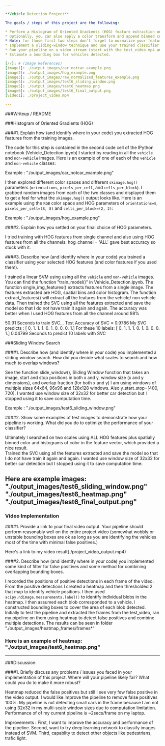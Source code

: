 ```yaml
---

**Vehicle Detection Project**

The goals / steps of this project are the following:

* Perform a Histogram of Oriented Gradients (HOG) feature extraction on a labeled training set of images and train a classifier Linear SVM classifier
* Optionally, you can also apply a color transform and append binned color features, as well as histograms of color, to your HOG feature vector. 
* Note: for those first two steps don't forget to normalize your features and randomize a selection for training and testing.
* Implement a sliding-window technique and use your trained classifier to search for vehicles in images.
* Run your pipeline on a video stream (start with the test_video.mp4 and later implement on full project_video.mp4) and create a heat map of recurring detections frame by frame to reject outliers and follow detected vehicles.
* Estimate a bounding box for vehicles detected.

[//]: # (Image References)
[image1]: ./output_images/car_notcar_example.png
[image2]: ./output_images/hog_example.png
[image3]: ./output_images/raw_normalized_features_example.png
[image4]: ./output_images/test6_sliding_window.png
[image5]: ./output_images/test6_heatmap.png
[image6]: ./output_images/test6_final_output.png
[video1]: ./project_video.mp4

---
```

###Writeup / README

###Histogram of Oriented Gradients (HOG)

####1. Explain how (and identify where in your code) you extracted HOG features from the training images.

The code for this step is contained in the second code cell of the IPython notebook (Vehicle_Detection.ipynb)
I started by reading in all the `vehicle` and `non-vehicle` images.  Here is an example of one of each of the `vehicle` and `non-vehicle` classes:

Example : "./output_images/car_notcar_example.png"

I then explored different color spaces and different `skimage.hog()` parameters (`orientations`, `pixels_per_cell`, and `cells_per_block`).  I grabbed random images from each of the two classes and displayed them to get a feel for what the `skimage.hog()` output looks like.
Here is an example using the `RGB` color space and HOG parameters of `orientations=8`, `pixels_per_cell=(8, 8)` and `cells_per_block=(2, 2)`:

Example : "./output_images/hog_example.png"

####2. Explain how you settled on your final choice of HOG parameters.

I tried training with HOG features from single channel and also using HOG features from all the channels. hog_channel = 'ALL' gave best accuracy so stuck with it.

####3. Describe how (and identify where in your code) you trained a classifier using your selected HOG features (and color features if you used them).

I trained a linear SVM using using all the `vehicle` and `non-vehicle` images. You can find the function "train_model()" in Vehicle_Detection.ipynb.
The function single_img_features() extracts features from a single image. The features extracted are HOG, spatial bins and color histogram.
The function extract_features() will extract all the features from the vehicle/ non vehicle data. Then trained the SVC using all the features extracted and save the model so that I do not have train it again and again. 
The accuracy was better when I used HOG features from all the channel around 98%

50.91 Seconds to train SVC...
Test Accuracy of SVC =  0.9786
My SVC predicts    :  [ 0.  1.  1.  1.  0.  1.  0.  0.  0.  1.]
For these 10 labels:  [ 0.  1.  1.  1.  0.  1.  0.  0.  0.  1.]
0.04799 Seconds to predict 10 labels with SVC

###Sliding Window Search

####1. Describe how (and identify where in your code) you implemented a sliding window search.  How did you decide what scales to search and how much to overlap windows?

See the function slide_window(), Sliding Window function that takes an image, start and stop positions in both x and y, window size (x and y dimensions), and overlap fraction (for both x and y)
I am using windows of multiple sizes 64x64, 96x96 and 128x128 windows. Also y_start_stop=[400, 720]. I wanted use window size of 32x32 for better car detection but I stopped using it to save computation time.

Example : "./output_images/test6_sliding_window.png"

####2. Show some examples of test images to demonstrate how your pipeline is working.  What did you do to optimize the performance of your classifier?

Ultimately I searched on two scales using ALL HOG features plus spatially binned color and histograms of color in the feature vector, which provided a nice result.  
Trained the SVC using all the features extracted and save the model so that I do not have train it again and again. I wanted use window size of 32x32 for better car detection but I stopped using it to save computation time.

Here are example images:
"./output_images/test6_sliding_window.png"
"./output_images/test6_heatmap.png"
"./output_images/test6_final_output.png"
---

### Video Implementation

####1. Provide a link to your final video output.  Your pipeline should perform reasonably well on the entire project video (somewhat wobbly or unstable bounding boxes are ok as long as you are identifying the vehicles most of the time with minimal false positives.)

Here's a link to my video result(./project_video_output.mp4)


####2. Describe how (and identify where in your code) you implemented some kind of filter for false positives and some method for combining overlapping bounding boxes.

I recorded the positions of positive detections in each frame of the video.  From the positive detections I created a heatmap and then thresholded 2 that map to identify vehicle positions.  I then used `scipy.ndimage.measurements.label()` to identify individual blobs in the heatmap.  I then assumed each blob corresponded to a vehicle.  I constructed bounding boxes to cover the area of each blob detected.  
Initially to test the pipeline and extracted the frames from the test_video, ran my pipeline on them using heatmap to detect false positives and combine multiple detections. 
The results can be seen in folder "./output_images/heatmap_frames/frames*"

### Here is an example of heatmap: "./output_images/test6_heatmap.png"

---

###Discussion

####1. Briefly discuss any problems / issues you faced in your implementation of this project.  Where will your pipeline likely fail?  What could you do to make it more robust?

Heatmap reduced the false positives but still I see very few false positive in the video output. I would like improve the pipeline to remove false positives 100%.
My pipeline is not detecting small cars in the frame because I am not using 32x32 in my multi-scale window sizes due to computation limitation.
Performance of of my current pipeline is ~2secs/frame on my laptop.

Improvements : 
First, I want to improve the accuracy and performance of the pipeline. 
Second, want to try deep learning network to classify images instead of SVM. 
Third, capablity to detect other objects like pedestrians, trafic light.
 